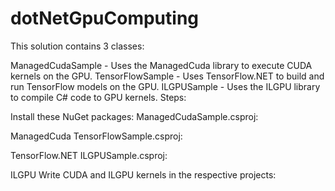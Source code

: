 # dotNetGpuComputing



This solution contains 3 classes:

ManagedCudaSample - Uses the ManagedCuda library to execute CUDA kernels on the GPU.
TensorFlowSample - Uses TensorFlow.NET to build and run TensorFlow models on the GPU.
ILGPUSample - Uses the ILGPU library to compile C# code to GPU kernels.
Steps:

Install these NuGet packages:
ManagedCudaSample.csproj:

ManagedCuda
TensorFlowSample.csproj:

TensorFlow.NET
ILGPUSample.csproj:

ILGPU
Write CUDA and ILGPU kernels in the respective projects:
